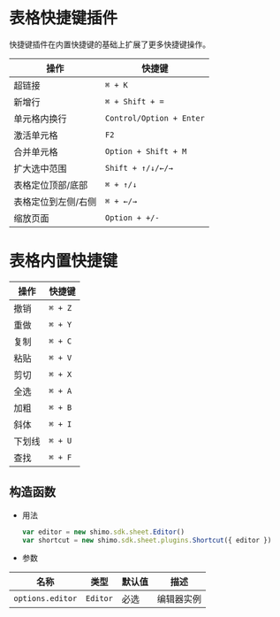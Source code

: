 # 表格快捷键插件
快捷键插件在内置快捷键的基础上扩展了更多快捷键操作。

| 操作                | 快捷键                   |
| ------------------- | ------------------------ |
| 超链接              | `⌘ + K`                  |
| 新增行              | `⌘ + Shift + =`          |
| 单元格内换行        | `Control/Option + Enter` |
| 激活单元格          | `F2`                     |
| 合并单元格          | `Option + Shift + M`     |
| 扩大选中范围        | `Shift + ↑/↓/←/→`        |
| 表格定位顶部/底部   | `⌘ + ↑/↓`                |
| 表格定位到左侧/右侧 | `⌘ + ←/→`                |
| 缩放页面            | `Option + +/-`           |

# 表格内置快捷键

| 操作                | 快捷键                   |
| ------------------- | ------------------------ |
| 撤销                | `⌘ + Z`                  |
| 重做                | `⌘ + Y`                  |
| 复制                | `⌘ + C`                  |
| 粘贴                | `⌘ + V`                  |
| 剪切                | `⌘ + X`                  |
| 全选                | `⌘ + A`                  |
| 加粗                | `⌘ + B`                  |
| 斜体                | `⌘ + I`                  |
| 下划线              | `⌘ + U`                  |
| 查找                | `⌘ + F`                  |



## 构造函数

* 用法

  ```js
  var editor = new shimo.sdk.sheet.Editor()
  var shortcut = new shimo.sdk.sheet.plugins.Shortcut({ editor })
  ```

* 参数

| 名称             | 类型     | 默认值 | 描述       |
| ---------------- | -------- | ------ | ---------- |
| `options.editor` | `Editor` | 必选   | 编辑器实例 |
